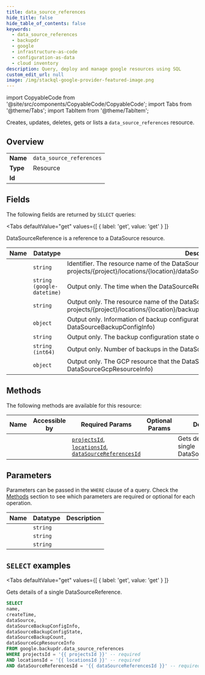 ```yaml
--- 
title: data_source_references
hide_title: false
hide_table_of_contents: false
keywords:
  - data_source_references
  - backupdr
  - google
  - infrastructure-as-code
  - configuration-as-data
  - cloud inventory
description: Query, deploy and manage google resources using SQL
custom_edit_url: null
image: /img/stackql-google-provider-featured-image.png
---
```


import CopyableCode from '@site/src/components/CopyableCode/CopyableCode';
import Tabs from '@theme/Tabs';
import TabItem from '@theme/TabItem';

Creates, updates, deletes, gets or lists a <code>data_source_references</code> resource.

## Overview
<table><tbody>
<tr><td><b>Name</b></td><td><code>data_source_references</code></td></tr>
<tr><td><b>Type</b></td><td>Resource</td></tr>
<tr><td><b>Id</b></td><td><CopyableCode code="google.backupdr.data_source_references" /></td></tr>
</tbody></table>

## Fields

The following fields are returned by `SELECT` queries:

<Tabs
    defaultValue="get"
    values={[
        { label: 'get', value: 'get' }
    ]}
>
<TabItem value="get">

DataSourceReference is a reference to a DataSource resource.

<table>
<thead>
    <tr>
    <th>Name</th>
    <th>Datatype</th>
    <th>Description</th>
    </tr>
</thead>
<tbody>
<tr>
    <td><CopyableCode code="name" /></td>
    <td><code>string</code></td>
    <td>Identifier. The resource name of the DataSourceReference. Format: projects/&#123;project&#125;/locations/&#123;location&#125;/dataSourceReferences/&#123;data_source_reference&#125;</td>
</tr>
<tr>
    <td><CopyableCode code="createTime" /></td>
    <td><code>string (google-datetime)</code></td>
    <td>Output only. The time when the DataSourceReference was created.</td>
</tr>
<tr>
    <td><CopyableCode code="dataSource" /></td>
    <td><code>string</code></td>
    <td>Output only. The resource name of the DataSource. Format: projects/&#123;project&#125;/locations/&#123;location&#125;/backupVaults/&#123;backupVault&#125;/dataSources/&#123;dataSource&#125;</td>
</tr>
<tr>
    <td><CopyableCode code="dataSourceBackupConfigInfo" /></td>
    <td><code>object</code></td>
    <td>Output only. Information of backup configuration on the DataSource. (id: DataSourceBackupConfigInfo)</td>
</tr>
<tr>
    <td><CopyableCode code="dataSourceBackupConfigState" /></td>
    <td><code>string</code></td>
    <td>Output only. The backup configuration state of the DataSource.</td>
</tr>
<tr>
    <td><CopyableCode code="dataSourceBackupCount" /></td>
    <td><code>string (int64)</code></td>
    <td>Output only. Number of backups in the DataSource.</td>
</tr>
<tr>
    <td><CopyableCode code="dataSourceGcpResourceInfo" /></td>
    <td><code>object</code></td>
    <td>Output only. The GCP resource that the DataSource is associated with. (id: DataSourceGcpResourceInfo)</td>
</tr>
</tbody>
</table>
</TabItem>
</Tabs>

## Methods

The following methods are available for this resource:

<table>
<thead>
    <tr>
    <th>Name</th>
    <th>Accessible by</th>
    <th>Required Params</th>
    <th>Optional Params</th>
    <th>Description</th>
    </tr>
</thead>
<tbody>
<tr>
    <td><a href="#get"><CopyableCode code="get" /></a></td>
    <td><CopyableCode code="select" /></td>
    <td><a href="#parameter-projectsId"><code>projectsId</code></a>, <a href="#parameter-locationsId"><code>locationsId</code></a>, <a href="#parameter-dataSourceReferencesId"><code>dataSourceReferencesId</code></a></td>
    <td></td>
    <td>Gets details of a single DataSourceReference.</td>
</tr>
</tbody>
</table>

## Parameters

Parameters can be passed in the `WHERE` clause of a query. Check the [Methods](#methods) section to see which parameters are required or optional for each operation.

<table>
<thead>
    <tr>
    <th>Name</th>
    <th>Datatype</th>
    <th>Description</th>
    </tr>
</thead>
<tbody>
<tr id="parameter-dataSourceReferencesId">
    <td><CopyableCode code="dataSourceReferencesId" /></td>
    <td><code>string</code></td>
    <td></td>
</tr>
<tr id="parameter-locationsId">
    <td><CopyableCode code="locationsId" /></td>
    <td><code>string</code></td>
    <td></td>
</tr>
<tr id="parameter-projectsId">
    <td><CopyableCode code="projectsId" /></td>
    <td><code>string</code></td>
    <td></td>
</tr>
</tbody>
</table>

## `SELECT` examples

<Tabs
    defaultValue="get"
    values={[
        { label: 'get', value: 'get' }
    ]}
>
<TabItem value="get">

Gets details of a single DataSourceReference.

```sql
SELECT
name,
createTime,
dataSource,
dataSourceBackupConfigInfo,
dataSourceBackupConfigState,
dataSourceBackupCount,
dataSourceGcpResourceInfo
FROM google.backupdr.data_source_references
WHERE projectsId = '{{ projectsId }}' -- required
AND locationsId = '{{ locationsId }}' -- required
AND dataSourceReferencesId = '{{ dataSourceReferencesId }}' -- required;
```
</TabItem>
</Tabs>
